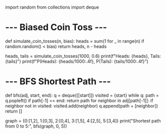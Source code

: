  import random
from collections import deque

# --- Biased Coin Toss ---
def simulate_coin_tosses(n, bias):
    heads = sum(1 for _ in range(n) if random.random() < bias)
    return heads, n - heads

heads, tails = simulate_coin_tosses(1000, 0.6)
print(f"Heads: {heads}, Tails: {tails}")
print(f"P(Heads): {heads/1000:.4f}, P(Tails): {tails/1000:.4f}")


# --- BFS Shortest Path ---
def bfs(adj, start, end):
    q = deque([[start]])
    visited = {start}
    while q:
        path = q.popleft()
        if path[-1] == end:
            return path
        for neighbor in adj[path[-1]]:
            if neighbor not in visited:
                visited.add(neighbor)
                q.append(path + [neighbor])
    return []

graph = {0:[1,2], 1:[0,3], 2:[0,4], 3:[1,5], 4:[2,5], 5:[3,4]}
print("Shortest path from 0 to 5:", bfs(graph, 0, 5))
